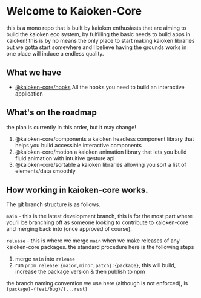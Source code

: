 # Welcome to Kaioken-Core
this is a mono repo that is built by kaioken enthusiasts that are aiming to build the kaioken eco system, by fulfilling the basic needs to build apps in kaioken! this is by no means the only place to start making kaioken libraries but we gotta start somewhere and I believe having the grounds works in one place will induce a endless quality.

## What we have
* [@kaioken-core/hooks](https://hooks.kaioken-core.dev/)
  All the hooks you need to build an interactive application

## What's on the roadmap
the plan is currently in this order, but it may change!

1. @kaioken-core/components
   a kaioken headless component library that helps you build accessible interactive components
2. @kaioken-core/motion
   a kaioken animation library that lets you build fluid animation with intuitive gesture api
3. @kaioken-core/sortable
   a kaioken libraries allowing you sort a list of elements/data smoothly

## How working in kaioken-core works.

The git branch structure is as follows.

`main` - this is the latest development branch, this is for the most part where you'll be branching off as someone looking to contribute to kaioken-core and merging back into (once approved of course).

`release` - this is where we merge `main` when we make releases of any kaioken-core packages. the standard procedure here is the following steps
1. merge `main` into `release`
2. run `pnpm release:{major,minor,patch}:{package}`, this will build, increase the package version & then publish to npm

the branch naming convention we use here (although is not enforced), is `{package}-{feat/bug}/{...rest}`
